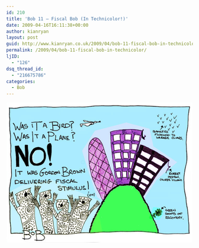 ```yaml
---
id: 210
title: 'Bob 11 – Fiscal Bob (In Technicolor!)'
date: 2009-04-16T16:11:38+00:00
author: kianryan
layout: post
guid: http://www.kianryan.co.uk/2009/04/bob-11-fiscal-bob-in-technicolor/
permalink: /2009/04/bob-11-fiscal-bob-in-technicolor/
ljID:
  - "126"
dsq_thread_id:
  - "216675786"
categories:
  - Bob
---
```

![11 Bob Stimulus](/assets/images/2009/04/11-bob-stimulus.jpg)